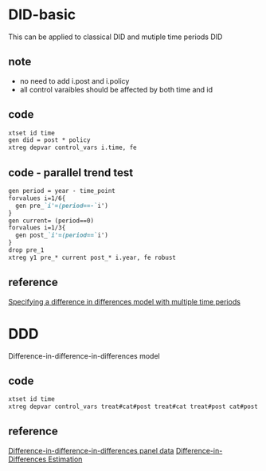 # DID-basic
This can be applied to classical DID and mutiple time periods DID

## note
* no need to add i.post and i.policy
* all control varaibles should be affected by both time and id

## code
```markdown
xtset id time
gen did = post * policy
xtreg depvar control_vars i.time, fe
```

## code - parallel trend test
```markdown
gen period = year - time_point
forvalues i=1/6{
  gen pre_`i'=(period==-`i')
}
gen current= (period==0)
forvalues i=1/3{
  gen post_`i'=(period==`i')
}
drop pre_1
xtreg y1 pre_* current post_* i.year, fe robust
```

## reference
[Specifying a difference in differences model with multiple time periods](https://stats.stackexchange.com/questions/76058/specifying-a-difference-in-differences-model-with-multiple-time-periods)

# DDD
Difference-in-difference-in-differences model

## code
```markdown
xtset id time
xtreg depvar control_vars treat#cat#post treat#cat treat#post cat#post i.time, fe
```

## reference
[Difference-in-difference-in-differences panel data](https://stats.stackexchange.com/questions/214562/difference-in-difference-in-differences-panel-data)
[Difference-in-Differences Estimation](https://www.nber.org/sites/default/files/2021-03/lect_10_diffindiffs_0.pdf)

